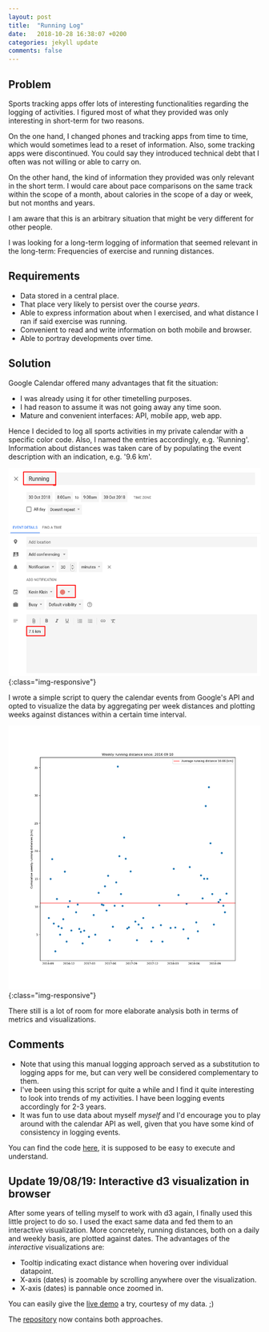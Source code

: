 ```yaml
---
layout: post
title:  "Running Log"
date:   2018-10-28 16:38:07 +0200
categories: jekyll update
comments: false
---
```


## Problem
Sports tracking apps offer lots of interesting functionalities regarding the logging of activities. I figured most of what they provided was only interesting in short-term for two reasons.

On the one hand, I changed phones and tracking apps from time to time, which would sometimes lead to a reset of information. Also, some tracking apps were discontinued. You could say they introduced technical debt that I often was not willing or able to carry on.

On the other hand, the kind of information they provided was only relevant in the short term. I would care about pace comparisons on the same track within the scope of a month, about calories in the scope of a day or week, but not months and years.

I am aware that this is an arbitrary situation that might be very different for other people.

I was looking for a long-term logging of information that seemed relevant in the long-term: Frequencies of exercise and running distances.

## Requirements
- Data stored in a central place.
- That place very likely to persist over the course _years_.
- Able to express information about when I exercised, and what distance I ran if said exercise was running.
- Convenient to read and write information on both mobile and browser.
- Able to portray developments over time.

## Solution
Google Calendar offered many advantages that fit the situation:
- I was already using it for other timetelling purposes.
- I had reason to assume it was not going away any time soon.
- Mature and convenient interfaces: API, mobile app, web app.

Hence I decided to log all sports activities in my private calendar with a specific color code. Also, I named the entries accordingly, e.g. 'Running'. Information about distances was taken care of by populating the event description with an indication, e.g. '9.6 km'.

![gcal event](/gcal_event.png){:class="img-responsive"}

I wrote a simple script to query the calendar events from Google's API and opted to visualize the data by aggregating per week distances and plotting weeks against distances within a certain time interval.

![resulting plot](/gcal_distances.png){:class="img-responsive"}

There still is a lot of room for more elaborate analysis both in terms of metrics and visualizations.

## Comments
- Note that using this manual logging approach served as a substitution to logging apps for me, but can very well be considered complementary to them.
- I've been using this script for quite a while and I find it quite interesting to look into trends of my activities. I have been logging events accordingly for 2-3 years.
- It was fun to use data about myself _myself_ and I'd encourage you to play around with the calendar API as well, given that you have some kind of consistency in logging events.

You can find the code [here](https://github.com/kklein/gcal-analysis), it is supposed to be easy to execute and understand.

## Update 19/08/19: Interactive d3 visualization in browser
After some years of telling myself to work with d3 again, I finally used this little project to do so. I used the exact same data and fed them to an interactive visualization. More concretely, running distances, both on a daily and weekly basis, are plotted against dates. The advantages of the _interactive_ visualizations are:

- Tooltip indicating exact distance when hovering over individual datapoint.
- X-axis (dates) is zoomable by scrolling anywhere over the visualization.
- X-axis (dates) is pannable once zoomed in.

You can easily give the [live demo](http://kevinkle.in/gcal_vis/index.html) a try, courtesy of my data. ;)

The [repository](https://github.com/kklein/gcal-analysis) now contains both approaches.
